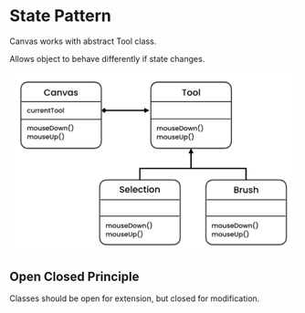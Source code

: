 # State Pattern

Canvas works with abstract Tool class.

Allows object to behave differently if state changes.


![state.png](img%2Fstate.png)


## Open Closed Principle

Classes should be open for extension,
but closed for modification.
